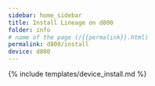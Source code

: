 ```yaml
---
sidebar: home_sidebar
title: Install Lineage on d800
folder: info
# name of the page (/{{permalink}}.html)
permalink: d800/install
device: d800
---
```

{% include templates/device_install.md %}
